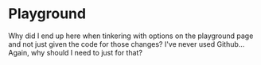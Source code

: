 # Playground

Why did I end up here when tinkering with options on the playground page and not just given the code for those changes? I've never used Github... Again, why should I need to just for that?

<Playground/>
